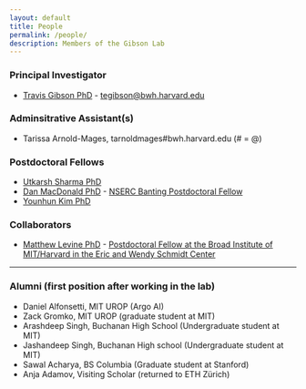 ```yaml
---
layout: default
title: People
permalink: /people/
description: Members of the Gibson Lab
---
```


### Principal Investigator
- [Travis Gibson PhD](/travisgibson/) - <a href="mailto:tegibson@bwh.harvard.edu" style="display: inline-block"><i class="fa fa-envelope-o"></i> tegibson@bwh.harvard.edu</a>


### Adminsitrative Assistant(s)
- Tarissa Arnold-Mages, tarnoldmages#bwh.harvard.edu (# = @)

### Postdoctoral Fellows
- [Utkarsh Sharma PhD](https://u-sharma.github.io/)
- [Dan MacDonald PhD](https://demacdo.github.io) - [NSERC Banting Postdoctoral Fellow](https://www.nserc-crsng.gc.ca/students-etudiants/pd-np/Banting-Banting_eng.asp)
- [Younhun Kim PhD](http://www-math.mit.edu/~younhun/)

<!--
### Graduate Students
- Jen Dawkins, Harvard-MIT HST (co-advised with [Georg Gerber](https://gerber.bwh.harvard.edu/))
-->

### Collaborators
- [Matthew Levine PhD](https://mattlevine.netlify.app) - [Postdoctoral Fellow at the Broad Institute of MIT/Harvard in the Eric and Wendy Schmidt Center](https://www.ericandwendyschmidtcenter.org/postdoc-fellows)


<!--
### Visiting Scholars and Students
- [Anja Adamov](https://ifnh.ethz.ch/the-institute/people/person-detail.MTcyMzk2.TGlzdC80ODUsLTUxNjg1MzUzNg==.html), ETH Zürich ([Bokulich Lab](https://fsb.ethz.ch))
-->


<!--
### Undergraduate Students
### Research Associates 
### High School Students
-->
---

### Alumni (first position after working in the lab)
- Daniel Alfonsetti,  MIT UROP (Argo AI)
- Zack Gromko, MIT UROP (graduate student at MIT)
- Arashdeep Singh, Buchanan High School (Undergraduate student at MIT)
- Jashandeep Singh, Buchanan High school (Undergraduate student at MIT)
- Sawal Acharya, BS Columbia (Graduate student at Stanford)
- Anja Adamov, Visiting Scholar (returned to ETH Zürich)
